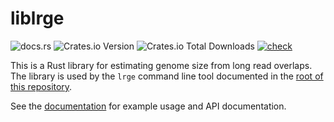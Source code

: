 # liblrge

![docs.rs](https://img.shields.io/docsrs/liblrge)
![Crates.io Version](https://img.shields.io/crates/v/liblrge)
![Crates.io Total Downloads](https://img.shields.io/crates/d/liblrge)
[![check](https://github.com/mbhall88/lrge/actions/workflows/check.yml/badge.svg)](https://github.com/mbhall88/lrge/actions/workflows/check.yml)

This is a Rust library for estimating genome size from long read overlaps. The library is used by the `lrge` command 
line tool documented in the [root of this repository](https://www.github.com/mbhall88/lrge).

See the [documentation](https:docs.rs/liblrge) for example usage and API documentation.